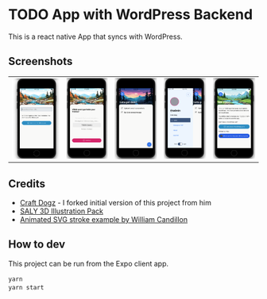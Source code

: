 # TODO App with WordPress Backend

This is a react native App that syncs with WordPress.

## Screenshots 

| | | | | |
|---|---|---|---|---|
|![](./assets/doc/screen-1.png)|![](./assets/doc/screen-2.png)|![](./assets/doc/screen-3.png)|![](./assets/doc/screen-4.png)|![](./assets/doc/screen-5.png)|

## Credits

- [Craft Dogz](https://github.com/craftzdog/react-native-animated-todo) - I forked initial version of this project from him
- [SALY 3D Illustration Pack](https://www.figma.com/community/file/890095002328610853)
- [Animated SVG stroke example by William Candillon](https://github.com/wcandillon/can-it-be-done-in-react-native/tree/master/reanimated-2/src/StrokeAnimation)

## How to dev

This project can be run from the Expo client app.

```sh
yarn
yarn start
```
